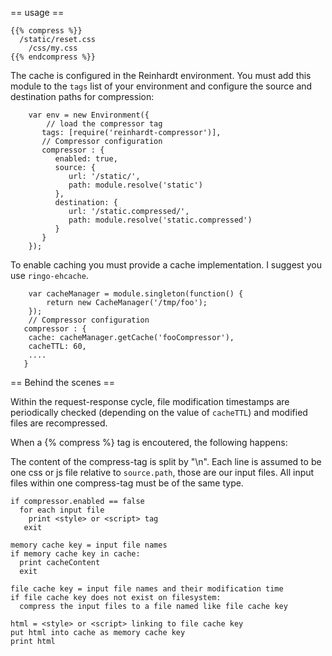 
== usage ==

    {{% compress %}}
      /static/reset.css
    	/css/my.css
    {{% endcompress %}}


The cache is configured in the Reinhardt environment. You must add
this module to the `tags` list of your environment and configure
the source and destination paths for compression:

		var env = new Environment({
			// load the compressor tag
		   tags: [require('reinhardt-compressor')],
		   // Compressor configuration
		   compressor : {
		      enabled: true,
		      source: {
		         url: '/static/',
		         path: module.resolve('static')
		      },
		      destination: {
		         url: '/static.compressed/',
		         path: module.resolve('static.compressed')
		      }
		   }
		});

To enable caching you must provide a cache implementation. I suggest you use `ringo-ehcache`.

		var cacheManager = module.singleton(function() {
			return new CacheManager('/tmp/foo');
		});
		// Compressor configuration
	   compressor : {
	   	cache: cacheManager.getCache('fooCompressor'),
	   	cacheTTL: 60,
	   	....
	   }

== Behind the scenes ==

Within the request-response cycle, file modification timestamps are periodically checked (depending on the value of `cacheTTL`) and modified files are recompressed.

When a {% compress %} tag is encoutered, the following happens:

The content of the compress-tag is split by "\n". Each line is assumed to be one css or js file
relative to `source.path`, those are our input files. All input files within one compress-tag must be of the same type.

    if compressor.enabled == false
      for each input file
        print <style> or <script> tag
	   exit

    memory cache key = input file names
    if memory cache key in cache:
      print cacheContent
      exit

    file cache key = input file names and their modification time
    if file cache key does not exist on filesystem:
      compress the input files to a file named like file cache key

    html = <style> or <script> linking to file cache key
    put html into cache as memory cache key
    print html
